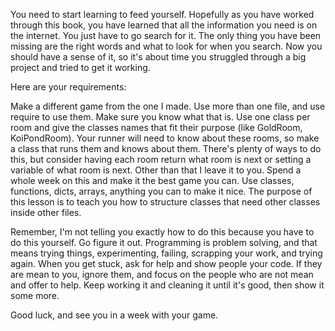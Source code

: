 You need to start learning to feed yourself. Hopefully as you have worked through this book, you have learned that all the information you need is on the internet. You just have to go search for it. The only thing you have been missing are the right words and what to look for when you search. Now you should have a sense of it, so it's about time you struggled through a big project and tried to get it working.

Here are your requirements:

Make a different game from the one I made.
Use more than one file, and use require to use them. Make sure you know what that is.
Use one class per room and give the classes names that fit their purpose (like GoldRoom, KoiPondRoom).
Your runner will need to know about these rooms, so make a class that runs them and knows about them. There's plenty of ways to do this, but consider having each room return what room is next or setting a variable of what room is next.
Other than that I leave it to you. Spend a whole week on this and make it the best game you can. Use classes, functions, dicts, arrays, anything you can to make it nice. The purpose of this lesson is to teach you how to structure classes that need other classes inside other files.

Remember, I'm not telling you exactly how to do this because you have to do this yourself. Go figure it out. Programming is problem solving, and that means trying things, experimenting, failing, scrapping your work, and trying again. When you get stuck, ask for help and show people your code. If they are mean to you, ignore them, and focus on the people who are not mean and offer to help. Keep working it and cleaning it until it's good, then show it some more.

Good luck, and see you in a week with your game.
